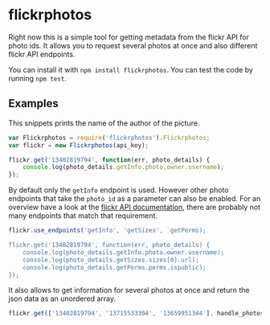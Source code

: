 # flickrphotos

Right now this is a simple tool for getting metadata from the flickr API for photo ids. It allows you to request several photos at once and also different flickr API endpoints.

You can install it with `npm install flickrphotos`. You can test the code by running `npm test`.

## Examples

This snippets prints the name of the author of the picture.
```javascript
var Flickrphotos = require('flickrphotos').Flickrphotos;
var flickr = new Flickrphotos(api_key);

flickr.get('13402819794', function(err, photo_details) {
	console.log(photo_details.getInfo.photo.owner.username);
});
```

By default only the `getInfo` endpoint is used. However other photo endpoints that take the `photo_id` as a parameter can also be enabled. For an overview have a look at the [flickr API documentation](https://www.flickr.com/services/api/#api-photos), there are probably not many endpoints that match that requirement.
```javascript
flickr.use_endpoints('getInfo', 'getSizes', `getPerms);

flickr.get('13402819794', function(err, photo_details) {
	console.log(photo_details.getInfo.photo.owner.username);
	console.log(photo_details.getSizes.sizes[0].url);
	console.log(photo_details.getPerms.perms.ispublic);
});
```

It also allows to get information for several photos at once and return the json data as an unordered array.

```javascript
flickr.get(['13402819794', '13715533304', '13659951344'], handle_photos);
```